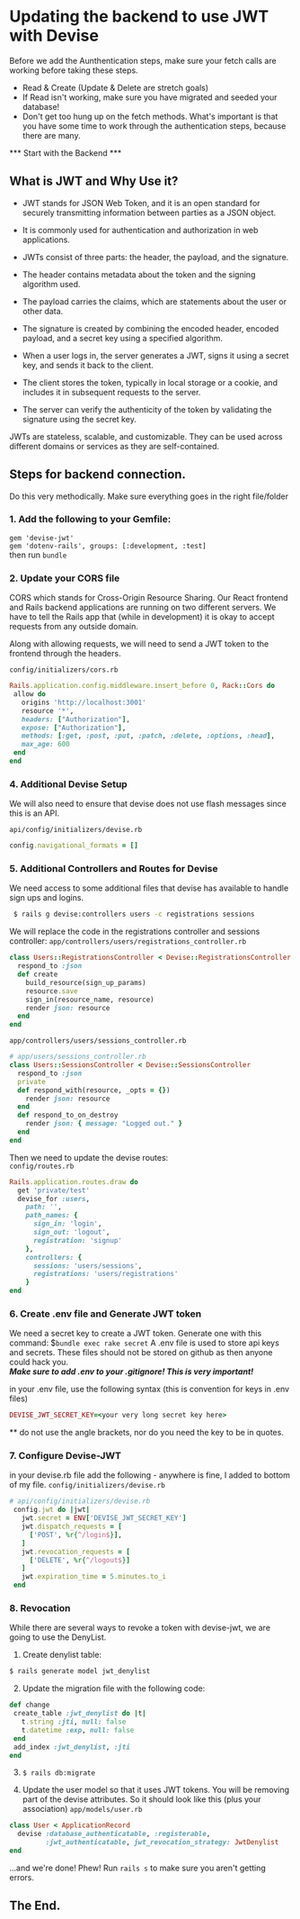 # Updating the backend to use JWT with Devise

Before we add the Aunthentication steps, make sure your fetch calls are working before taking these steps.  
 - Read & Create (Update & Delete are stretch goals)
 - If Read isn't working, make sure you have migrated and seeded your database!
 - Don't get too hung up on the fetch methods.  What's important is that you have some time to work through the authentication steps, because there are many. 

*** Start with the Backend ***

## What is JWT and Why Use it?

- JWT stands for JSON Web Token, and it is an open standard for securely transmitting information between parties as a JSON object.
- It is commonly used for authentication and authorization in web applications.
- JWTs consist of three parts: the header, the payload, and the signature.

- The header contains metadata about the token and the signing algorithm used.
- The payload carries the claims, which are statements about the user or other data.
- The signature is created by combining the encoded header, encoded payload, and a secret key using a specified algorithm.

- When a user logs in, the server generates a JWT, signs it using a secret key, and sends it back to the client.
- The client stores the token, typically in local storage or a cookie, and includes it in subsequent requests to the server.
- The server can verify the authenticity of the token by validating the signature using the secret key.

JWTs are stateless, scalable, and customizable.  They can be used across different domains or services as they are self-contained.

## Steps for backend connection.
Do this very methodically.  Make sure everything goes in the right file/folder 

### 1. Add the following to your Gemfile: <br>
  `gem 'devise-jwt'` <br>
  `gem 'dotenv-rails', groups: [:development, :test]`<br>
   then run `bundle`

### 2. Update your CORS file

CORS which stands for Cross-Origin Resource Sharing. Our React frontend and Rails backend applications are running on two different servers. We have to tell the Rails app that (while in development) it is okay to accept requests from any outside domain.

Along with allowing requests, we will need to send a JWT token to the frontend through the headers.


 `config/initializers/cors.rb`
 ```ruby
Rails.application.config.middleware.insert_before 0, Rack::Cors do
  allow do
    origins 'http://localhost:3001'
    resource '*',
    headers: ["Authorization"],
    expose: ["Authorization"],
    methods: [:get, :post, :put, :patch, :delete, :options, :head],
    max_age: 600
  end
end
```

### 4. Additional Devise Setup
We will also need to ensure that devise does not use flash messages since this is an API.

`api/config/initializers/devise.rb`
```ruby
config.navigational_formats = []
```

### 5. Additional Controllers and Routes for Devise
We need access to some additional files that devise has available to handle sign ups and logins.
```bash
 $ rails g devise:controllers users -c registrations sessions
```
We will replace the code in the registrations controller and sessions controller:
`app/controllers/users/registrations_controller.rb`
```ruby
class Users::RegistrationsController < Devise::RegistrationsController
  respond_to :json
  def create
    build_resource(sign_up_params)
    resource.save
    sign_in(resource_name, resource)
    render json: resource
  end
end
```

`app/controllers/users/sessions_controller.rb`
```ruby
# app/users/sessions_controller.rb
class Users::SessionsController < Devise::SessionsController
  respond_to :json
  private
  def respond_with(resource, _opts = {})
    render json: resource
  end
  def respond_to_on_destroy
    render json: { message: "Logged out." }
  end
end
```
Then we need to update the devise routes: <br>
`config/routes.rb`
```ruby
Rails.application.routes.draw do
  get 'private/test'
  devise_for :users, 
    path: '', 
    path_names: {
      sign_in: 'login',
      sign_out: 'logout',
      registration: 'signup'
    },
    controllers: {
      sessions: 'users/sessions',
      registrations: 'users/registrations'
    }
end
```

### 6. Create .env file and Generate JWT token
We need a secret key to create a JWT token. Generate one with this command: $`bundle exec rake secret`
A .env file is used to store api keys and secrets. These files should not be stored on github as then anyone could hack you.<br> ***Make sure to add .env to your .gitignore!  This is very important!***

in your .env file, use the following syntax (this is convention for keys in .env files)
```ruby
DEVISE_JWT_SECRET_KEY=<your very long secret key here>
```
 ** do not use the angle brackets, nor do you need the key to be in quotes.

 ### 7. Configure Devise-JWT
 in your devise.rb file add the following - anywhere is fine, I added to bottom of my file.
 `config/initializers/devise.rb`
 ```ruby
 # api/config/initializers/devise.rb
  config.jwt do |jwt|
    jwt.secret = ENV['DEVISE_JWT_SECRET_KEY']
    jwt.dispatch_requests = [
      ['POST', %r{^/login$}],
    ]
    jwt.revocation_requests = [
      ['DELETE', %r{^/logout$}]
    ]
    jwt.expiration_time = 5.minutes.to_i
  end
  ```
### 8. Revocation
While there are several ways to revoke a token with devise-jwt, we are going to use the DenyList.
 1. Create denylist table:
 ```bash
 $ rails generate model jwt_denylist
 ```
 2. Update the migration file with the following code:
 ```ruby
def change
  create_table :jwt_denylist do |t|
    t.string :jti, null: false
    t.datetime :exp, null: false
  end
  add_index :jwt_denylist, :jti
end
```
3. `$ rails db:migrate`

4. Update the user model so that it uses JWT tokens. You will be removing part of the devise attributes. So it should look like this (plus your association)
`app/models/user.rb`
```ruby
class User < ApplicationRecord
  devise :database_authenticatable, :registerable,
         :jwt_authenticatable, jwt_revocation_strategy: JwtDenylist
end
```

...and we're done!  Phew!  Run `rails s` to make sure you aren't getting errors.

## The End.

